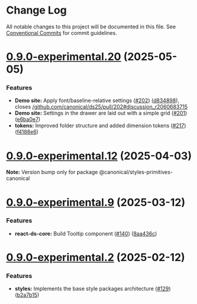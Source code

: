 # Change Log

All notable changes to this project will be documented in this file.
See [Conventional Commits](https://conventionalcommits.org) for commit guidelines.

# [0.9.0-experimental.20](https://github.com/canonical/ds25/compare/v0.9.0-experimental.19...v0.9.0-experimental.20) (2025-05-05)


### Features

* **Demo site:** Apply font/baseline-relative settings ([#202](https://github.com/canonical/ds25/issues/202)) ([d834898](https://github.com/canonical/ds25/commit/d8348986ba1e6feea6d3380ad128b13bf9611ccc)), closes [/github.com/canonical/ds25/pull/202#discussion_r2060683715](https://github.com//github.com/canonical/ds25/pull/202/issues/discussion_r2060683715)
* **Demo site:** Settings in the drawer are laid out with a simple grid ([#201](https://github.com/canonical/ds25/issues/201)) ([e6ba0e7](https://github.com/canonical/ds25/commit/e6ba0e785bdbc8438f3daf03e1b1e9b9090b777c))
* **tokens:** Improved folder structure and added dimension tokens ([#217](https://github.com/canonical/ds25/issues/217)) ([f4188e6](https://github.com/canonical/ds25/commit/f4188e6fd9f3369c678b137518404d0825b2265a))





# [0.9.0-experimental.12](https://github.com/canonical/ds25/compare/v0.9.0-experimental.11...v0.9.0-experimental.12) (2025-04-03)

**Note:** Version bump only for package @canonical/styles-primitives-canonical





# [0.9.0-experimental.9](https://github.com/canonical/ds25/compare/v0.9.0-experimental.8...v0.9.0-experimental.9) (2025-03-12)


### Features

* **react-ds-core:** Build Tooltip component ([#140](https://github.com/canonical/ds25/issues/140)) ([8aa436c](https://github.com/canonical/ds25/commit/8aa436cd84a3373b5ae36bbc9ec22ddaf5d3daea))





# [0.9.0-experimental.2](https://github.com/canonical/ds25/compare/v0.9.0-experimental.1...v0.9.0-experimental.2) (2025-02-12)


### Features

* **styles:** Implements the base style packages architecture ([#129](https://github.com/canonical/ds25/issues/129)) ([b2a7b15](https://github.com/canonical/ds25/commit/b2a7b15dac0731826d11a8746d2cb99927281191))
